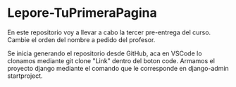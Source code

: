 # Lepore-TuPrimeraPagina
En este repositorio voy a llevar a cabo la tercer pre-entrega del curso. Cambie el orden del nombre a pedido del profesor.

Se inicia generando el repositorio desde GitHub, aca en VSCode lo clonamos mediante git clone "Link" dentro del boton code.
Armamos el proyecto django mediante el comando que le corresponde en django-admin startproject.
